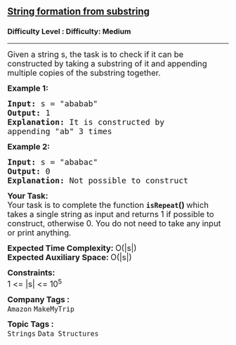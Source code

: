 <h2><a href="https://www.geeksforgeeks.org/problems/string-formation-from-substring2734/1">String formation from substring</a></h2><h3>Difficulty Level : Difficulty: Medium</h3><hr><div class="problems_problem_content__Xm_eO"><p><span style="font-size: 18px;">Given a string s, the task is to check if it can be constructed by taking a substring of it and appending multiple copies of the substring together.&nbsp; </span></p>
<p><span style="font-size: 18px;"><strong>Example 1:</strong></span></p>
<pre><span style="font-size: 18px;"><strong>Input:</strong> s = "ababab"
<strong>Output:</strong> 1
<strong>Explanation:</strong> It is constructed by 
appending "ab" 3 times</span></pre>
<p><span style="font-size: 18px;"><strong>Example 2:</strong></span></p>
<pre><span style="font-size: 18px;"><strong>Input:</strong> s = "ababac"
<strong>Output:</strong> 0
<strong>Explanation:</strong> Not possible to construct</span></pre>
<p><span style="font-size: 18px;"><strong>Your Task:</strong><br>Your task is to complete the function <strong><code>isRepeat</code>()&nbsp;</strong>which takes a single string as input and returns 1 if possible to construct, otherwise 0. You do not need to take any input or print anything.</span></p>
<p><span style="font-size: 18px;"><strong>Expected Time Complexity:&nbsp;</strong>O(|s|)<br><strong>Expected Auxiliary Space:&nbsp;</strong>O(|s|)</span></p>
<p><span style="font-size: 18px;"><strong>Constraints:</strong><br>1 &lt;= |s| &lt;= 10<sup>5</sup></span></p></div><p><span style=font-size:18px><strong>Company Tags : </strong><br><code>Amazon</code>&nbsp;<code>MakeMyTrip</code>&nbsp;<br><p><span style=font-size:18px><strong>Topic Tags : </strong><br><code>Strings</code>&nbsp;<code>Data Structures</code>&nbsp;
